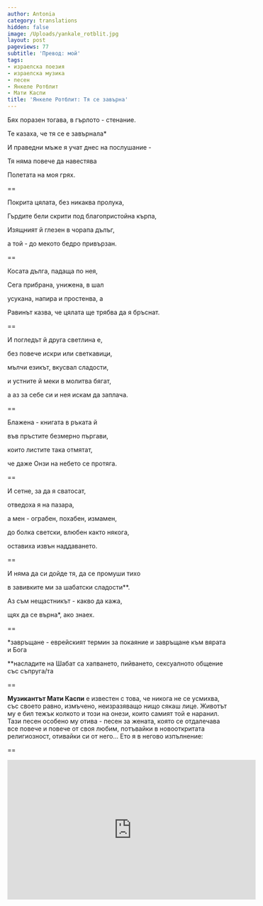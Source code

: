 ```yaml
---
author: Antonia
category: translations
hidden: false
image: /Uploads/yankale_rotblit.jpg
layout: post
pageviews: 77
subtitle: 'Превод: мой'
tags:
- израелска поезия
- израелска музика
- песен
- Янкеле Ротблит
- Мати Каспи
title: 'Янкеле Ротблит: Тя се завърна'
---
```


Бях поразен тогава, в гърлото - стенание.

Те казаха, че тя се е завърнала*

И праведни мъже я учат днес на послушание -

Тя няма повече да навестява

Полетата на моя грях.

\==

Покрита цялата, без никаква пролука,

Гърдите бели скрити под благопристойна кърпа,

Изящният й глезен в чорапа дълъг,

а той - до мекото бедро привързан.

\==

Косата дълга, падаща по нея,

Сега прибрана, унижена, в шал

усукана, напира и простенва, а

Равинът казва, че цялата ще трябва да я бръснат.

\==

И погледът й друга светлина е,

без повече искри или светкавици,

мълчи езикът, вкусвал сладости,

и устните й меки в молитва бягат,

а аз за себе си и нея искам да заплача.

\==

Блажена - книгата в ръката й

във пръстите безмерно пъргави,

които листите така отмятат,

че даже Онзи на небето се протяга.

\==

И сетне, за да я сватосат,

отведоха я на пазара,

а мен - ограбен, похабен, измамен,

до болка светски, влюбен както някога,

оставиха извън наддаването.

\==

И няма да си дойде тя, да се промуши тихо

в завивките ми за шабатски сладости\*\*.

Аз съм нещастникът - какво да кажа,

щях да се върна*, ако знаех.

\==

\*завръщане - еврейският термин за покаяние и завръщане към вярата и Бога

\*\*насладите на Шабат са хапването, пийването, сексуалното общение със съпруга/та

\==

**Музикантът Мати Каспи** е известен с това, че никога не се усмихва, със своето равно, измъчено, неизразяващо нищо сякаш лице. Животът му е бил тежък колкото и този на онези, които самият той е наранил. Тази песен особено му отива - песен за жената, която се отдалечава все повече и повече от своя любим, потъвайки в новооткритата религиозност, отивайки си от него... Ето я в негово изпълнение: 

\==

<iframe width="560" height="315" src="https://www.youtube.com/embed/flWQ_-DIuFY" frameborder="0" allow="accelerometer; autoplay; encrypted-media; gyroscope; picture-in-picture" allowfullscreen></iframe>